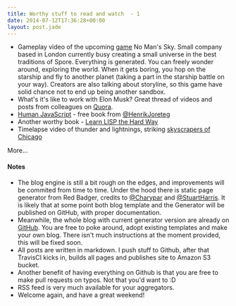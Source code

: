 ```yaml
---
title: Worthy stuff to read and watch  - 1
date: 2014-07-12T17:36:28+00:00
layout: post.jade
---
```


* Gameplay video of the upcoming [game](https://www.youtube.com/watch?v=MZO40WBNA60) No Man's Sky. Small company based in London currently busy creating a small universe in the best traditions of Spore. Everything is generated. You can freely wonder around, exploring the world. When it gets boring, you hop on the starship and fly to another planet (taking a part in the starship battle on your way). Creators are also talking about storyline, so this game have solid chance not to end up being another sandbox.
* What's it's like to work with Elon Musk? Great thread of videos and posts from colleagues on [Quora](http://www.quora.com/Elon-Musk/What-is-it-like-to-work-with-Elon-Musk).
* [Human JavaScript](http://read.humanjavascript.com) - free book from [@HenrikJoreteg](http://twitter.com/henrikjoreteg)
* Another worthy book - [Learn LISP the Hard Way](http://learnlispthehardway.org)
* Timelapse video of thunder and lightnings, striking [skyscrapers of Chicago](https://vimeo.com/99810138)

More...

#### Notes
* The blog engine is still a bit rough on the edges, and improvements will be commited from time to time. Under the hood there is static page generator from Red Badger, credits to [@Charypar](https://twitter.com/charypar) and [@StuartHarris](https://twitter.com/stuartharris). It is likely that at some point both blog template and the Generator will be published on GitHub, with proper documentation.
* Meanwhile, the whole blog with current generator version are already on [GitHub](https://github.com/asavin/alexsavin.me). You are free to poke around, adopt existing templates and make your own blog. There isn't much instructions at the moment provided, this will be fixed soon.
* All posts are written in markdown. I push stuff to Github, after that TravisCI kicks in, builds all pages and publishes site to Amazon S3 bucket.
* Another benefit of having everything on Github is that you are free to make pull requests on typos. Not that you'd want to :D
* RSS feed is very much available for your aggregators.
* Welcome again, and have a great weekend!

